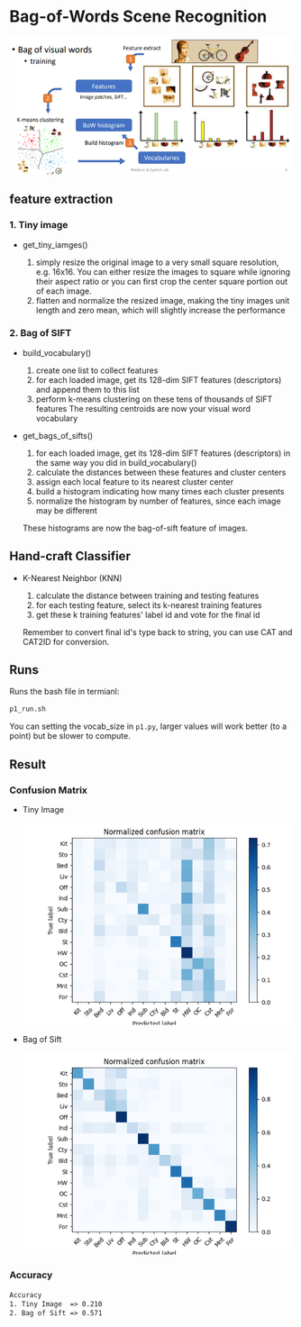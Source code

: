 # Bag-of-Words Scene Recognition

![iamge](./BoW.png)

## feature extraction

### 1. Tiny image

* get_tiny_iamges()

    1. simply resize the original image to a very small
    square resolution, e.g. 16x16. You can either resize
    the images to square while ignoring their aspect ratio
    or you can first crop the center square portion out of
    each image.
    2. flatten and normalize the resized image, making the
    tiny images unit length and zero mean, which will
    slightly increase the performance

### 2. Bag of SIFT

* build_vocabulary()

    1. create one list to collect features
    2. for each loaded image, get its 128-dim SIFT features (descriptors)
    and append them to this list
    3. perform k-means clustering on these tens of thousands of SIFT features
    The resulting centroids are now your visual word vocabulary

* get_bags_of_sifts()

    1. for each loaded image, get its 128-dim SIFT features (descriptors)
    in the same way you did in build_vocabulary()
    2. calculate the distances between these features and cluster centers
    3. assign each local feature to its nearest cluster center
    4. build a histogram indicating how many times each cluster presents
    5. normalize the histogram by number of features, since each image
    may be different

    These histograms are now the bag-of-sift feature of images.

## Hand-craft Classifier

* K-Nearest Neighbor (KNN)

    1. calculate the distance between training and testing features
    2. for each testing feature, select its k-nearest training features
    3. get these k training features' label id and vote for the final id

    Remember to convert final id's type back to string, you can use CAT
    and CAT2ID for conversion.

## Runs

Runs the bash file in termianl:

```bash
p1_run.sh
```

You can setting the vocab_size in ``p1.py``, larger values will work better (to a point) but be slower to compute.

## Result

### Confusion Matrix

* Tiny Image

    ![image](./tiny_image.png)

* Bag of Sift

    ![image](./bag_of_sift.png)

### Accuracy

```text
Accuracy
1. Tiny Image  => 0.210
2. Bag of Sift => 0.571
```